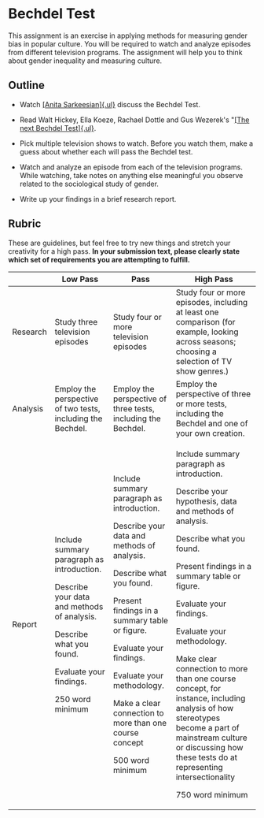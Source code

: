 Bechdel Test
============

This assignment is an exercise in applying methods for measuring gender
bias in popular culture. You will be required to watch and analyze
episodes from different television programs. The assignment will help
you to think about gender inequality and measuring culture.

Outline
-----

-   Watch [[Anita Sarkeesian]{.ul}](https://www.youtube.com/watch?v=bLF6sAAMb4s) discuss the Bechdel Test.

-   Read Walt Hickey, Ella Koeze, Rachael Dottle and Gus Wezerek's "[[The next Bechdel Test]{.ul}](https://projects.fivethirtyeight.com/next-bechdel/).

-   Pick multiple television shows to watch. Before you watch them, make a guess about whether each will pass the Bechdel test.

-   Watch and analyze an episode from each of the television programs. While watching, take notes on anything else meaningful you observe related to the sociological study of gender.

-   Write up your findings in a brief research report.

Rubric
------------


These are guidelines, but feel free to try new things and stretch your
creativity for a high pass. **In your submission text, please clearly state which set of requirements you are attempting to fulfill.**

<table>
<thead>
<tr class="header">
<th></th>
<th>Low Pass</th>
<th>Pass</th>
<th>High Pass</th>
</tr>
</thead>
<tbody>
<tr class="odd">
<td>Research</td>
<td>Study three television episodes</td>
<td>Study four or more television episodes</td>
<td>Study four or more episodes, including at least one comparison (for example, looking across seasons; choosing a selection of TV show genres.)</td>
</tr>
<tr class="even">
<td>Analysis</td>
<td>Employ the perspective of two tests, including the Bechdel.</td>
<td>Employ the perspective of three tests, including the Bechdel.</td>
<td>Employ the perspective of three or more tests, including the Bechdel and one of your own creation.</td>
</tr>
<tr class="odd">
<td>Report</td>
<td><p>Include summary paragraph as introduction.</p>
<p>Describe your data and methods of analysis.</p>
<p>Describe what you found.</p>
<p>Evaluate your findings.</p>
<p>250 word minimum</p></td>
<td><p>Include summary paragraph as introduction.</p>
<p>Describe your data and methods of analysis.</p>
<p>Describe what you found.</p>
<p>Present findings in a summary table or figure.</p>
<p>Evaluate your findings.</p>
<p>Evaluate your methodology.</p>
<p>Make a clear connection to more than one course concept</p>
<p>500 word minimum</p></td>
<td><p>Include summary paragraph as introduction.</p>
<p>Describe your hypothesis, data and methods of analysis.</p>
<p>Describe what you found.</p>
<p>Present findings in a summary table or figure.</p>
<p>Evaluate your findings.</p>
<p>Evaluate your methodology.</p>
<p>Make clear connection to more than one course concept, for instance, including analysis of how stereotypes become a part of mainstream culture or discussing how these tests do at representing intersectionality</p>
<p>750 word minimum</p></td>
</tr>
</tbody>
</table>
